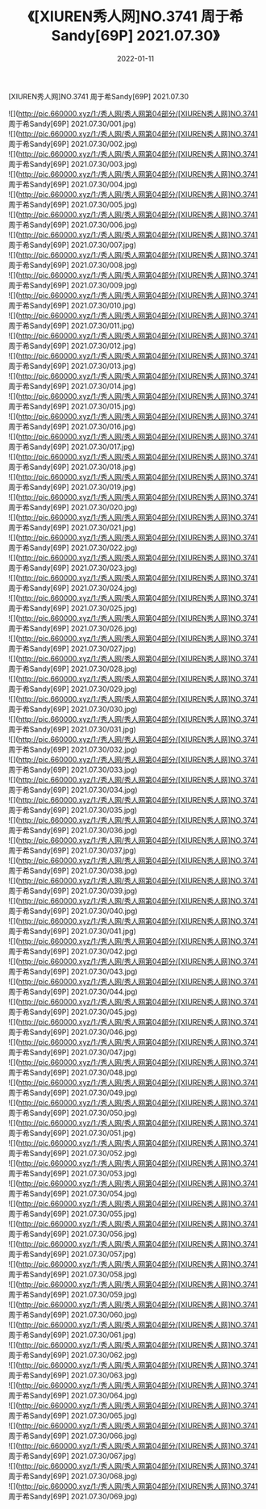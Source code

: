 ﻿---
layout: post
title:  《[XIUREN秀人网]NO.3741 周于希Sandy[69P] 2021.07.30》
date:   2022-01-11
img: http://pic.660000.xyz/1:/秀人网/秀人网第04部分/[XIUREN秀人网]NO.3741 周于希Sandy[69P] 2021.07.30/000.jpg
categories: [美女, 清纯, 唯美]
---

[XIUREN秀人网]NO.3741 周于希Sandy[69P] 2021.07.30

 ![](http://pic.660000.xyz/1:/秀人网/秀人网第04部分/[XIUREN秀人网]NO.3741 周于希Sandy[69P] 2021.07.30/001.jpg) <br>![](http://pic.660000.xyz/1:/秀人网/秀人网第04部分/[XIUREN秀人网]NO.3741 周于希Sandy[69P] 2021.07.30/002.jpg) <br>![](http://pic.660000.xyz/1:/秀人网/秀人网第04部分/[XIUREN秀人网]NO.3741 周于希Sandy[69P] 2021.07.30/003.jpg) <br>![](http://pic.660000.xyz/1:/秀人网/秀人网第04部分/[XIUREN秀人网]NO.3741 周于希Sandy[69P] 2021.07.30/004.jpg) <br>![](http://pic.660000.xyz/1:/秀人网/秀人网第04部分/[XIUREN秀人网]NO.3741 周于希Sandy[69P] 2021.07.30/005.jpg) <br>![](http://pic.660000.xyz/1:/秀人网/秀人网第04部分/[XIUREN秀人网]NO.3741 周于希Sandy[69P] 2021.07.30/006.jpg) <br>![](http://pic.660000.xyz/1:/秀人网/秀人网第04部分/[XIUREN秀人网]NO.3741 周于希Sandy[69P] 2021.07.30/007.jpg) <br>![](http://pic.660000.xyz/1:/秀人网/秀人网第04部分/[XIUREN秀人网]NO.3741 周于希Sandy[69P] 2021.07.30/008.jpg) <br>![](http://pic.660000.xyz/1:/秀人网/秀人网第04部分/[XIUREN秀人网]NO.3741 周于希Sandy[69P] 2021.07.30/009.jpg) <br>![](http://pic.660000.xyz/1:/秀人网/秀人网第04部分/[XIUREN秀人网]NO.3741 周于希Sandy[69P] 2021.07.30/010.jpg) <br>![](http://pic.660000.xyz/1:/秀人网/秀人网第04部分/[XIUREN秀人网]NO.3741 周于希Sandy[69P] 2021.07.30/011.jpg) <br>![](http://pic.660000.xyz/1:/秀人网/秀人网第04部分/[XIUREN秀人网]NO.3741 周于希Sandy[69P] 2021.07.30/012.jpg) <br>![](http://pic.660000.xyz/1:/秀人网/秀人网第04部分/[XIUREN秀人网]NO.3741 周于希Sandy[69P] 2021.07.30/013.jpg) <br>![](http://pic.660000.xyz/1:/秀人网/秀人网第04部分/[XIUREN秀人网]NO.3741 周于希Sandy[69P] 2021.07.30/014.jpg) <br>![](http://pic.660000.xyz/1:/秀人网/秀人网第04部分/[XIUREN秀人网]NO.3741 周于希Sandy[69P] 2021.07.30/015.jpg) <br>![](http://pic.660000.xyz/1:/秀人网/秀人网第04部分/[XIUREN秀人网]NO.3741 周于希Sandy[69P] 2021.07.30/016.jpg) <br>![](http://pic.660000.xyz/1:/秀人网/秀人网第04部分/[XIUREN秀人网]NO.3741 周于希Sandy[69P] 2021.07.30/017.jpg) <br>![](http://pic.660000.xyz/1:/秀人网/秀人网第04部分/[XIUREN秀人网]NO.3741 周于希Sandy[69P] 2021.07.30/018.jpg) <br>![](http://pic.660000.xyz/1:/秀人网/秀人网第04部分/[XIUREN秀人网]NO.3741 周于希Sandy[69P] 2021.07.30/019.jpg) <br>![](http://pic.660000.xyz/1:/秀人网/秀人网第04部分/[XIUREN秀人网]NO.3741 周于希Sandy[69P] 2021.07.30/020.jpg) <br>![](http://pic.660000.xyz/1:/秀人网/秀人网第04部分/[XIUREN秀人网]NO.3741 周于希Sandy[69P] 2021.07.30/021.jpg) <br>![](http://pic.660000.xyz/1:/秀人网/秀人网第04部分/[XIUREN秀人网]NO.3741 周于希Sandy[69P] 2021.07.30/022.jpg) <br>![](http://pic.660000.xyz/1:/秀人网/秀人网第04部分/[XIUREN秀人网]NO.3741 周于希Sandy[69P] 2021.07.30/023.jpg) <br>![](http://pic.660000.xyz/1:/秀人网/秀人网第04部分/[XIUREN秀人网]NO.3741 周于希Sandy[69P] 2021.07.30/024.jpg) <br>![](http://pic.660000.xyz/1:/秀人网/秀人网第04部分/[XIUREN秀人网]NO.3741 周于希Sandy[69P] 2021.07.30/025.jpg) <br>![](http://pic.660000.xyz/1:/秀人网/秀人网第04部分/[XIUREN秀人网]NO.3741 周于希Sandy[69P] 2021.07.30/026.jpg) <br>![](http://pic.660000.xyz/1:/秀人网/秀人网第04部分/[XIUREN秀人网]NO.3741 周于希Sandy[69P] 2021.07.30/027.jpg) <br>![](http://pic.660000.xyz/1:/秀人网/秀人网第04部分/[XIUREN秀人网]NO.3741 周于希Sandy[69P] 2021.07.30/028.jpg) <br>![](http://pic.660000.xyz/1:/秀人网/秀人网第04部分/[XIUREN秀人网]NO.3741 周于希Sandy[69P] 2021.07.30/029.jpg) <br>![](http://pic.660000.xyz/1:/秀人网/秀人网第04部分/[XIUREN秀人网]NO.3741 周于希Sandy[69P] 2021.07.30/030.jpg) <br>![](http://pic.660000.xyz/1:/秀人网/秀人网第04部分/[XIUREN秀人网]NO.3741 周于希Sandy[69P] 2021.07.30/031.jpg) <br>![](http://pic.660000.xyz/1:/秀人网/秀人网第04部分/[XIUREN秀人网]NO.3741 周于希Sandy[69P] 2021.07.30/032.jpg) <br>![](http://pic.660000.xyz/1:/秀人网/秀人网第04部分/[XIUREN秀人网]NO.3741 周于希Sandy[69P] 2021.07.30/033.jpg) <br>![](http://pic.660000.xyz/1:/秀人网/秀人网第04部分/[XIUREN秀人网]NO.3741 周于希Sandy[69P] 2021.07.30/034.jpg) <br>![](http://pic.660000.xyz/1:/秀人网/秀人网第04部分/[XIUREN秀人网]NO.3741 周于希Sandy[69P] 2021.07.30/035.jpg) <br>![](http://pic.660000.xyz/1:/秀人网/秀人网第04部分/[XIUREN秀人网]NO.3741 周于希Sandy[69P] 2021.07.30/036.jpg) <br>![](http://pic.660000.xyz/1:/秀人网/秀人网第04部分/[XIUREN秀人网]NO.3741 周于希Sandy[69P] 2021.07.30/037.jpg) <br>![](http://pic.660000.xyz/1:/秀人网/秀人网第04部分/[XIUREN秀人网]NO.3741 周于希Sandy[69P] 2021.07.30/038.jpg) <br>![](http://pic.660000.xyz/1:/秀人网/秀人网第04部分/[XIUREN秀人网]NO.3741 周于希Sandy[69P] 2021.07.30/039.jpg) <br>![](http://pic.660000.xyz/1:/秀人网/秀人网第04部分/[XIUREN秀人网]NO.3741 周于希Sandy[69P] 2021.07.30/040.jpg) <br>![](http://pic.660000.xyz/1:/秀人网/秀人网第04部分/[XIUREN秀人网]NO.3741 周于希Sandy[69P] 2021.07.30/041.jpg) <br>![](http://pic.660000.xyz/1:/秀人网/秀人网第04部分/[XIUREN秀人网]NO.3741 周于希Sandy[69P] 2021.07.30/042.jpg) <br>![](http://pic.660000.xyz/1:/秀人网/秀人网第04部分/[XIUREN秀人网]NO.3741 周于希Sandy[69P] 2021.07.30/043.jpg) <br>![](http://pic.660000.xyz/1:/秀人网/秀人网第04部分/[XIUREN秀人网]NO.3741 周于希Sandy[69P] 2021.07.30/044.jpg) <br>![](http://pic.660000.xyz/1:/秀人网/秀人网第04部分/[XIUREN秀人网]NO.3741 周于希Sandy[69P] 2021.07.30/045.jpg) <br>![](http://pic.660000.xyz/1:/秀人网/秀人网第04部分/[XIUREN秀人网]NO.3741 周于希Sandy[69P] 2021.07.30/046.jpg) <br>![](http://pic.660000.xyz/1:/秀人网/秀人网第04部分/[XIUREN秀人网]NO.3741 周于希Sandy[69P] 2021.07.30/047.jpg) <br>![](http://pic.660000.xyz/1:/秀人网/秀人网第04部分/[XIUREN秀人网]NO.3741 周于希Sandy[69P] 2021.07.30/048.jpg) <br>![](http://pic.660000.xyz/1:/秀人网/秀人网第04部分/[XIUREN秀人网]NO.3741 周于希Sandy[69P] 2021.07.30/049.jpg) <br>![](http://pic.660000.xyz/1:/秀人网/秀人网第04部分/[XIUREN秀人网]NO.3741 周于希Sandy[69P] 2021.07.30/050.jpg) <br>![](http://pic.660000.xyz/1:/秀人网/秀人网第04部分/[XIUREN秀人网]NO.3741 周于希Sandy[69P] 2021.07.30/051.jpg) <br>![](http://pic.660000.xyz/1:/秀人网/秀人网第04部分/[XIUREN秀人网]NO.3741 周于希Sandy[69P] 2021.07.30/052.jpg) <br>![](http://pic.660000.xyz/1:/秀人网/秀人网第04部分/[XIUREN秀人网]NO.3741 周于希Sandy[69P] 2021.07.30/053.jpg) <br>![](http://pic.660000.xyz/1:/秀人网/秀人网第04部分/[XIUREN秀人网]NO.3741 周于希Sandy[69P] 2021.07.30/054.jpg) <br>![](http://pic.660000.xyz/1:/秀人网/秀人网第04部分/[XIUREN秀人网]NO.3741 周于希Sandy[69P] 2021.07.30/055.jpg) <br>![](http://pic.660000.xyz/1:/秀人网/秀人网第04部分/[XIUREN秀人网]NO.3741 周于希Sandy[69P] 2021.07.30/056.jpg) <br>![](http://pic.660000.xyz/1:/秀人网/秀人网第04部分/[XIUREN秀人网]NO.3741 周于希Sandy[69P] 2021.07.30/057.jpg) <br>![](http://pic.660000.xyz/1:/秀人网/秀人网第04部分/[XIUREN秀人网]NO.3741 周于希Sandy[69P] 2021.07.30/058.jpg) <br>![](http://pic.660000.xyz/1:/秀人网/秀人网第04部分/[XIUREN秀人网]NO.3741 周于希Sandy[69P] 2021.07.30/059.jpg) <br>![](http://pic.660000.xyz/1:/秀人网/秀人网第04部分/[XIUREN秀人网]NO.3741 周于希Sandy[69P] 2021.07.30/060.jpg) <br>![](http://pic.660000.xyz/1:/秀人网/秀人网第04部分/[XIUREN秀人网]NO.3741 周于希Sandy[69P] 2021.07.30/061.jpg) <br>![](http://pic.660000.xyz/1:/秀人网/秀人网第04部分/[XIUREN秀人网]NO.3741 周于希Sandy[69P] 2021.07.30/062.jpg) <br>![](http://pic.660000.xyz/1:/秀人网/秀人网第04部分/[XIUREN秀人网]NO.3741 周于希Sandy[69P] 2021.07.30/063.jpg) <br>![](http://pic.660000.xyz/1:/秀人网/秀人网第04部分/[XIUREN秀人网]NO.3741 周于希Sandy[69P] 2021.07.30/064.jpg) <br>![](http://pic.660000.xyz/1:/秀人网/秀人网第04部分/[XIUREN秀人网]NO.3741 周于希Sandy[69P] 2021.07.30/065.jpg) <br>![](http://pic.660000.xyz/1:/秀人网/秀人网第04部分/[XIUREN秀人网]NO.3741 周于希Sandy[69P] 2021.07.30/066.jpg) <br>![](http://pic.660000.xyz/1:/秀人网/秀人网第04部分/[XIUREN秀人网]NO.3741 周于希Sandy[69P] 2021.07.30/067.jpg) <br>![](http://pic.660000.xyz/1:/秀人网/秀人网第04部分/[XIUREN秀人网]NO.3741 周于希Sandy[69P] 2021.07.30/068.jpg) <br>![](http://pic.660000.xyz/1:/秀人网/秀人网第04部分/[XIUREN秀人网]NO.3741 周于希Sandy[69P] 2021.07.30/069.jpg) <br>